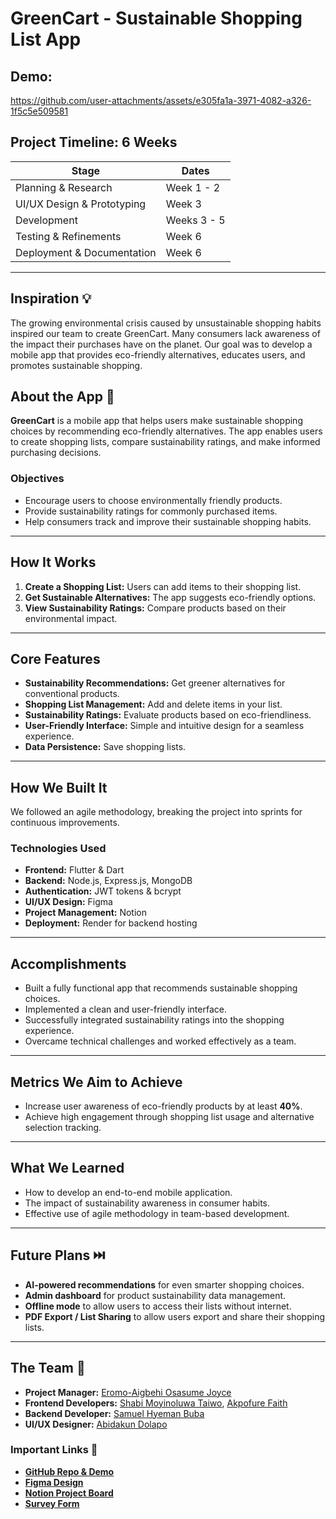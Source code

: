 # GreenCart - Sustainable Shopping List App

## Demo:

https://github.com/user-attachments/assets/e305fa1a-3971-4082-a326-1f5c5e509581


## Project Timeline: 6 Weeks

| Stage | Dates |
| --- | --- |
| Planning & Research | Week 1 - 2 |
| UI/UX Design & Prototyping | Week 3 |
| Development | Weeks 3 - 5 |
| Testing & Refinements | Week 6 |
| Deployment & Documentation | Week 6 |

---

## Inspiration 💡

The growing environmental crisis caused by unsustainable shopping habits inspired our team to create GreenCart. Many consumers lack awareness of the impact their purchases have on the planet. Our goal was to develop a mobile app that provides eco-friendly alternatives, educates users, and promotes sustainable shopping.

## About the App 🌱

**GreenCart** is a mobile app that helps users make sustainable shopping choices by recommending eco-friendly alternatives. The app enables users to create shopping lists, compare sustainability ratings, and make informed purchasing decisions.

### Objectives

- Encourage users to choose environmentally friendly products.
- Provide sustainability ratings for commonly purchased items.
- Help consumers track and improve their sustainable shopping habits.

---

## How It Works

1. **Create a Shopping List:** Users can add items to their shopping list.
2. **Get Sustainable Alternatives:** The app suggests eco-friendly options.
3. **View Sustainability Ratings:** Compare products based on their environmental impact.

---

## Core Features

- **Sustainability Recommendations:** Get greener alternatives for conventional products.
- **Shopping List Management:** Add and delete items in your list.
- **Sustainability Ratings:** Evaluate products based on eco-friendliness.
- **User-Friendly Interface:** Simple and intuitive design for a seamless experience.
- **Data Persistence:** Save shopping lists.

---

## How We Built It

We followed an agile methodology, breaking the project into sprints for continuous improvements.

### Technologies Used

- **Frontend:** Flutter & Dart
- **Backend:** Node.js, Express.js, MongoDB
- **Authentication:** JWT tokens & bcrypt
- **UI/UX Design:** Figma
- **Project Management:** Notion
- **Deployment:** Render for backend hosting

---

## Accomplishments

- Built a fully functional app that recommends sustainable shopping choices.
- Implemented a clean and user-friendly interface.
- Successfully integrated sustainability ratings into the shopping experience.
- Overcame technical challenges and worked effectively as a team.

---

## Metrics We Aim to Achieve

- Increase user awareness of eco-friendly products by at least **40%**.
- Achieve high engagement through shopping list usage and alternative selection tracking.

---

## What We Learned

- How to develop an end-to-end mobile application.
- The impact of sustainability awareness in consumer habits.
- Effective use of agile methodology in team-based development.

---

## Future Plans ⏭️

- **AI-powered recommendations** for even smarter shopping choices.
- **Admin dashboard** for product sustainability data management.
- **Offline mode** to allow users to access their lists without internet.
- **PDF Export / List Sharing** to allow users export and share their shopping lists.

---

## The Team 👥

- **Project Manager:** [Eromo-Aigbehi Osasume Joyce](#)
- **Frontend Developers:** [Shabi Moyinoluwa Taiwo](#), [Akpofure Faith](#)
- **Backend Developer:** [Samuel Hyeman Buba](#)
- **UI/UX Designer:** [Abidakun Dolapo](#)

### Important Links 🔗
- **[GitHub Repo & Demo](https://github.com/Hyeman-Samuel/greencart)**
- **[Figma Design](https://www.figma.com/design/1btiyThuczqTvFCYepUNfs/Energy-X?node-id=338-44&m=dev)**
- **[Notion Project Board](https://www.notion.so/Sustainable-Shopping-List-Group-8-2d839a5a6a834b51a8ffe2c21f4bb8d4?pvs=4)**
- **[Survey Form](https://docs.google.com/forms/d/e/1FAIpQLScxdpOhNmgzMS6JHKG6xMwrQ4DA5BUFN0tNIVkJFNIyM0eg7w/viewform?usp=sharing)**

